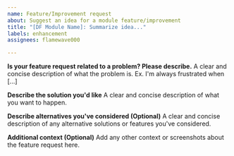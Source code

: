 ```yaml
---
name: Feature/Improvement request
about: Suggest an idea for a module feature/improvement
title: "[DF Module Name]: Summarize idea..."
labels: enhancement
assignees: flamewave000

---
```


**Is your feature request related to a problem? Please describe.**
A clear and concise description of what the problem is. Ex. I'm always frustrated when [...]

**Describe the solution you'd like**
A clear and concise description of what you want to happen.

**Describe alternatives you've considered (Optional)**
A clear and concise description of any alternative solutions or features you've considered.

**Additional context (Optional)**
Add any other context or screenshots about the feature request here.
